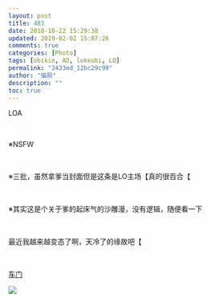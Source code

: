```yaml
---
layout: post
title: 483
date: 2018-10-22 15:29:38
updated: 2019-02-02 15:07:26
comments: true
categories: [Photo]
tags: [obikin, AO, lukeobi, LO]
permalink: "2433ed_12bc29c99"
author: "猫厨"
description: ""
toc: true
---
```


<p>LOA</p> 
<p>&nbsp;<br /></p> 
<p>※NSFW</p> 
<p>&nbsp;<br /></p> 
<p>※三批，虽然拿爹当封面但是这条是LO主场【真的很百合【</p> 
<p>&nbsp;<br /></p> 
<p>※其实这是个关于爹的起床气的沙雕漫，没有逻辑，随便看一下</p> 
<p>&nbsp;<br /></p> 
<p>最近我越来越变态了啊，天冷了的缘故吧【</p> 
<p>&nbsp;<br /></p> 
<p><a rel="nofollow" href="https://images-wixmp-ed30a86b8c4ca887773594c2.wixmp.com/intermediary/f/d97cf4c4-1f95-4c79-9e66-10b31d5fac97/dcyorgb-f6e962b9-ad1c-46c5-929f-57469cebc4cf.jpg" target="_blank"  >车门</a></p>

![](/img/img_cVZNdzJtQk9JV2RoWkE0UWdBYkxnUVBPT2w2eExydDV5bDFvN2wyUWpPR2QyazU4cDVqQzlRPT0.png)